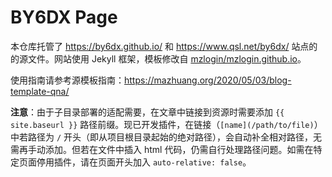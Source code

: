 # BY6DX Page

本仓库托管了 <https://by6dx.github.io/> 和 <https://www.qsl.net/by6dx/> 站点的的源文件。网站使用 Jekyll 框架，模板修改自 [mzlogin/mzlogin.github.io](https://github.com/mzlogin/mzlogin.github.io)。

使用指南请参考源模板指南：<https://mazhuang.org/2020/05/03/blog-template-qna/>

**注意**：由于子目录部署的适配需要，在文章中链接到资源时需要添加 `{{ site.baseurl }}` 路径前缀。现已开发插件，在链接（`[name](/path/to/file)`）中若路径为 `/` 开头（即从项目根目录起始的绝对路径），会自动补全相对路径，无需再手动添加。但若在文件中插入 html 代码，仍需自行处理路径问题。如需在特定页面停用插件，请在页面开头加入 `auto-relative: false`。
